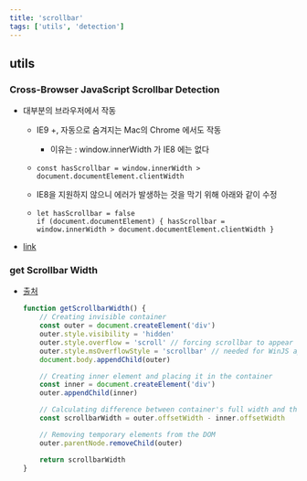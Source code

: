 ```yaml
---
title: 'scrollbar'
tags: ['utils', 'detection']
---
```


## utils

### Cross-Browser JavaScript Scrollbar Detection

-   대부분의 브라우저에서 작동

    -   IE9 +, 자동으로 숨겨지는 Mac의 Chrome 에서도 작동

        -   이유는 : window.innerWidth 가 IE8 에는 없다

    -   `const hasScrollbar = window.innerWidth > document.documentElement.clientWidth`

    -   IE8을 지원하지 않으니 에러가 발생하는 것을 막기 위해 아래와 같이 수정
    -   ```
        let hasScrollbar = false
        if (document.documentElement) { hasScrollbar = window.innerWidth > document.documentElement.clientWidth }
        ```

-   [link](https://tylercipriani.com/blog/2014/07/12/crossbrowser-javascript-scrollbar-detection/)

### get Scrollbar Width

-   [출처](https://stackoverflow.com/questions/13382516/getting-scroll-bar-width-using-javascript#answer-13382873)

    ```javascript
    function getScrollbarWidth() {
        // Creating invisible container
        const outer = document.createElement('div')
        outer.style.visibility = 'hidden'
        outer.style.overflow = 'scroll' // forcing scrollbar to appear
        outer.style.msOverflowStyle = 'scrollbar' // needed for WinJS apps
        document.body.appendChild(outer)

        // Creating inner element and placing it in the container
        const inner = document.createElement('div')
        outer.appendChild(inner)

        // Calculating difference between container's full width and the child width
        const scrollbarWidth = outer.offsetWidth - inner.offsetWidth

        // Removing temporary elements from the DOM
        outer.parentNode.removeChild(outer)

        return scrollbarWidth
    }
    ```
